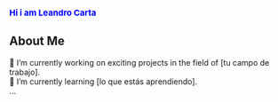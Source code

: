 <!DOCTYPE html>
<html lang="en">
<head>
    <meta charset="UTF-8">
    <meta name="viewport" content="width=device-width, initial-scale=1.0">
   </head>
<body>

<h1 style= "color:blue; font-size:15px;">Hi i am Leandro Carta</h1>

<h2>About Me</h2>

<p>
    🔭 I’m currently working on exciting projects in the field of [tu campo de trabajo].<br>
    🌱 I’m currently learning [lo que estás aprendiendo].<br>
    ...
</p>

</body>
</html>
